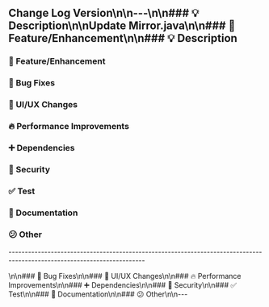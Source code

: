 ## Change Log Version\n\n---\n\n### 💡 Description\n\nUpdate Mirror.java\n\n### 🍕 Feature/Enhancement\n\n### 💡 Description
<!-- Provide a brief description of the changes introduced by this pull request -->

### 🍕 Feature/Enhancement
<!-- Describe the feature or enhancement in detail -->

### 🐛 Bug Fixes
<!-- Describe the fixed bug and steps to reproduce (if applicable) -->

### 🎨 UI/UX Changes
<!-- Explain any changes made to the user interface or user experience (if applicable) -->

### 🔥 Performance Improvements
<!-- Describe any optimizations made to improve performance (if applicable) -->

### ➕ Dependencies
<!-- List any new dependencies added or updates to existing dependencies (if applicable) -->

### 🔐 Security
<!-- Describe any security-related changes or updates -->

### ✅ Test
<!-- Describe any unit test changes or updates -->

### 📝 Documentation
<!-- Specify any updates or additions to the project documentation -->

### 😕 Other
<!-- Any other changes or updates not covered in the above sections -->

<p>------------------------------------------------------------------------------------------------------------------------</p>\n\n### 🐛 Bug Fixes\n\n### 🎨 UI/UX Changes\n\n### 🔥 Performance Improvements\n\n### ➕ Dependencies\n\n### 🔐 Security\n\n### ✅ Test\n\n### 📝 Documentation\n\n### 😕 Other\n\n---
